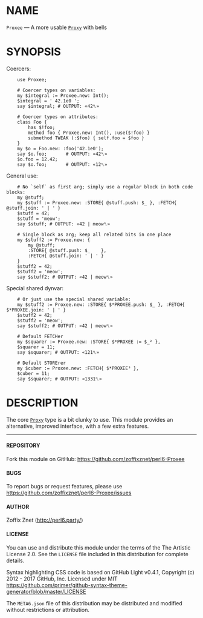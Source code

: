 # NAME

`Proxee` — A more usable [`Proxy`](https://docs.perl6.org/type/Proxy) with bells

# SYNOPSIS

Coercers:

```perl6
    use Proxee;

    # Coercer types on variables:
    my $integral := Proxee.new: Int();
    $integral = ' 42.1e0 ';
    say $integral; # OUTPUT: «42␤»

    # Coercer types on attributes:
    class Foo {
        has $!foo;
        method foo { Proxee.new: Int(), :use($!foo) }
        submethod TWEAK (:$foo) { self.foo = $foo }
    }
    my $o = Foo.new: :foo('42.1e0');
    say $o.foo;       # OUTPUT: «42␤»
    $o.foo = 12.42;
    say $o.foo;       # OUTPUT: «12␤»
```

General use:

```perl6
    # No `self` as first arg; simply use a regular block in both code blocks:
    my @stuff;
    my $stuff := Proxee.new: :STORE{ @stuff.push: $_ }, :FETCH{ @stuff.join: ' | ' }
    $stuff = 42;
    $stuff = 'meow';
    say $stuff; # OUTPUT: «42 | meow␤»

    # Single block as arg; keep all related bits in one place
    my $stuff2 := Proxee.new: {
        my @stuff;
        :STORE{ @stuff.push: $_    },
        :FETCH{ @stuff.join: ' | ' }
    }
    $stuff2 = 42;
    $stuff2 = 'meow';
    say $stuff2; # OUTPUT: «42 | meow␤»
```

Special shared dynvar:

```perl6
    # Or just use the special shared variable:
    my $stuff2 := Proxee.new: :STORE{ $*PROXEE.push: $_ }, :FETCH{ $*PROXEE.join: ' | ' }
    $stuff2 = 42;
    $stuff2 = 'meow';
    say $stuff2; # OUTPUT: «42 | meow␤»

    # Default FETCHer
    my $squarer := Proxee.new: :STORE{ $*PROXEE := $_² },
    $squarer = 11;
    say $squarer; # OUTPUT: «121␤»

    # Default STORErer
    my $cuber := Proxee.new: :FETCH{ $*PROXEE³ },
    $cuber = 11;
    say $squarer; # OUTPUT: «1331␤»
```

# DESCRIPTION

The core [`Proxy`](https://docs.perl6.org/type/Proxy) type is a bit clunky to use. This module
provides an alternative, improved interface, with a few extra features.

----

#### REPOSITORY

Fork this module on GitHub:
https://github.com/zoffixznet/perl6-Proxee

#### BUGS

To report bugs or request features, please use
https://github.com/zoffixznet/perl6-Proxee/issues

#### AUTHOR

Zoffix Znet (http://perl6.party/)

#### LICENSE

You can use and distribute this module under the terms of the
The Artistic License 2.0. See the `LICENSE` file included in this
distribution for complete details.

Syntax highlighting CSS code is based on GitHub Light v0.4.1,
Copyright (c) 2012 - 2017 GitHub, Inc. Licensed under MIT
https://github.com/primer/github-syntax-theme-generator/blob/master/LICENSE

The `META6.json` file of this distribution may be distributed and modified
without restrictions or attribution.
